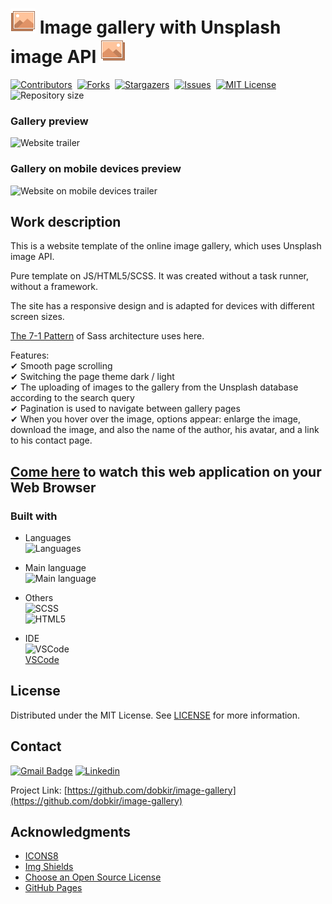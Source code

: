 # ![Image gallery icon](/assets/img/icons8-gallery-1-40.png) Image gallery with Unsplash image API ![Image gallery icon](/assets/img/icons8-gallery-2-40.png)

[![Contributors][contributors-shield]][contributors-url]&nbsp;
[![Forks][forks-shield]][forks-url]&nbsp;
[![Stargazers][stars-shield]][stars-url]&nbsp;
[![Issues][issues-shield]][issues-url]&nbsp;
[![MIT License][license-shield]][license-url]&nbsp;
![Repository size][repo-size-shield]

### Gallery preview
![Website trailer][product-screenshot]
### Gallery on mobile devices preview
![Website on mobile devices trailer][product-screenshot-mobile_devices]

<!-- WORK DESCRIPTION -->
## Work description
This is a website template of the online image gallery, which uses Unsplash image API.

Pure template on JS/HTML5/SCSS. It was created without a task runner, without a framework.

The site has a responsive design and is adapted for devices with different screen sizes.

[The 7-1 Pattern](https://sass-guidelin.es/#architecture) of Sass architecture uses here.

Features:<br>
✔ Smooth page scrolling<br>
✔ Switching the page theme dark / light<br>
✔ The uploading of images to the gallery from the Unsplash database according to the search query<br>
✔ Pagination is used to navigate between gallery pages<br>
✔ When you hover over the image, options appear: enlarge the image, download the image,
and also the name of the author, his avatar, and a link to his contact page.

<!-- LINK TO WEBSITE -->
## [Come here](https://dobkir.github.io/image-gallery/) to watch this web application on your Web Browser

<!-- TOOLS -->
### Built with

- Languages<br>
![Languages][languages-shield]

- Main language<br>
![Main language][main-language-shield]

- Others<br>
![SCSS](https://img.shields.io/badge/SCSS-43.4%25-bf4080?logo=Html5&logoColor=bf4080&style=for-the-badge)<br>
![HTML5](https://img.shields.io/badge/HTML5-10.4%25-e34c26?logo=HTML5&logoColor=e34c26&style=for-the-badge)

- IDE<br>
![VSCode](https://img.icons8.com/color/48/000000/visual-studio-code-2019.png)<br>
 [VSCode](https://code.visualstudio.com/)

<!-- LICENSE -->
## License

Distributed under the MIT License. See [LICENSE](LICENSE.txt) for more information.

<!-- CONTACT -->
## Contact

[![Gmail Badge](https://img.shields.io/badge/Gmail-d14836?style=for-the-badge&logo=Gmail&logoColor=white&link=mailto:p.kirillov2020@gmail.com)](mailto:p.kirillov2020@gmail.com)
[![Linkedin](https://img.shields.io/badge/-LinkedIn-black.svg?style=for-the-badge&logo=linkedin&colorB=555)](https://www.linkedin.com/in/pavel-kirillov-dobkir)

Project Link: [https://github.com/dobkir/image-gallery](https://github.com/dobkir/image-gallery)

<!-- ACKNOWLEDGMENTS -->
## Acknowledgments
- [ICONS8](https://icons8.com/)
- [Img Shields](https://shields.io)
- [Choose an Open Source License](https://choosealicense.com)
- [GitHub Pages](https://pages.github.com)

<!-- MARKDOWN LINKS & IMAGES -->
<!-- https://www.markdownguide.org/basic-syntax/#reference-style-links -->
[contributors-shield]: https://img.shields.io/github/contributors/dobkir/image-gallery.svg?style=for-the-badge
[contributors-url]: https://github.com/dobkir/image-gallery/graphs/contributors
[forks-shield]: https://img.shields.io/github/forks/dobkir/image-gallery.svg?style=for-the-badge
[forks-url]: https://github.com/dobkir/image-gallery/network/members
[stars-shield]: https://img.shields.io/github/stars/dobkir/image-gallery.svg?style=for-the-badge
[stars-url]: https://github.com/dobkir/image-gallery/stargazers
[issues-shield]: https://img.shields.io/github/issues/dobkir/image-gallery.svg?style=for-the-badge
[issues-url]: https://github.com/dobkir/image-gallery/issues
[license-shield]: https://img.shields.io/github/license/dobkir/image-gallery.svg?style=for-the-badge
[license-url]: https://github.com/dobkir/image-gallery/blob/master/LICENSE.txt
[repo-size-shield]: https://img.shields.io/github/repo-size/dobkir/image-gallery.svg?style=for-the-badge
[languages-shield]: https://img.shields.io/github/languages/count/dobkir/image-gallery.svg?style=for-the-badge
[main-language-shield]: https://img.shields.io/github/languages/top/dobkir/image-gallery.svg?logo=JavaScript&logoColor=f1e05a&style=for-the-badge&color=f1e05a
[product-screenshot]: https://github.com/dobkir/trailers/blob/master/image-gallery_trailer/image-gallery_trailer.gif
[product-screenshot-mobile_devices]: https://github.com/dobkir/trailers/blob/master/image-gallery_trailer/image-gallery_mobile_trailer.gif
